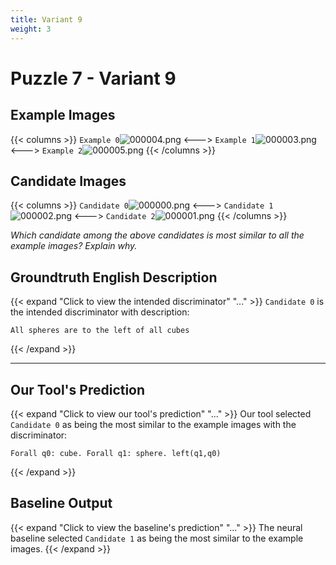 ```yaml
---
title: Variant 9
weight: 3
---
```


# Puzzle 7 - Variant 9

## Example Images
{{< columns >}}
`Example 0`![000004.png](/clevr-variants/partition/fovariant-9/render/images/CLEVR_val_000004.png)
<--->
`Example 1`![000003.png](/clevr-variants/partition/fovariant-9/render/images/CLEVR_val_000003.png)
<--->
`Example 2`![000005.png](/clevr-variants/partition/fovariant-9/render/images/CLEVR_val_000005.png)
{{< /columns >}}

## Candidate Images
{{< columns >}}
`Candidate 0`![000000.png](/clevr-variants/partition/fovariant-9/render/images/CLEVR_val_000000.png)
<--->
`Candidate 1`![000002.png](/clevr-variants/partition/fovariant-9/render/images/CLEVR_val_000002.png)
<--->
`Candidate 2`![000001.png](/clevr-variants/partition/fovariant-9/render/images/CLEVR_val_000001.png)
{{< /columns >}}

*Which candidate among the above candidates is most similar to all the example images? Explain why.*

## Groundtruth English Description

{{< expand "Click to view the intended discriminator" "..." >}}
`Candidate 0` is the intended discriminator with description:
```plaintext 
All spheres are to the left of all cubes
```
{{< /expand >}}

---



## Our Tool's Prediction

{{< expand "Click to view our tool's prediction" "..." >}}
Our tool selected `Candidate 0` as being the most similar to the example images with the discriminator:
```plaintext
Forall q0: cube. Forall q1: sphere. left(q1,q0)
```
{{< /expand >}}



## Baseline Output

{{< expand "Click to view the baseline's prediction" "..." >}}
The neural baseline selected `Candidate 1` as being the most similar to the example images.
{{< /expand >}}

